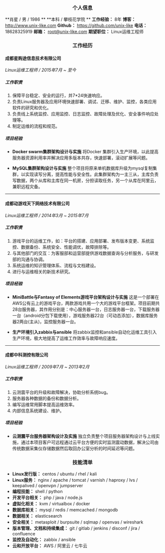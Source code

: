 <h3 style="text-align: center;"> 个人信息 </h3>

 **肖星 / 男 / 1986 **
 **本科 / 攀枝花学院 **
 **工作经验：** 8年
 **博客：** http://www.unix-like.com
 **Github：** https://github.com/unix-like
 **电话：** 18628325919
 **邮箱：** root@unix-like.com
 **期望职位：** Linux运维工程师

<h3 style="text-align: center;"> 工作经历 </h3>

#### 成都星购途信息技术有限公司
*Linux运维工程师 / 2015年7月 ~ 至今*

##### 工作职责

1. 保障平台稳定、安全的运行，并7*24快速响应。
2. 负责Linux服务器及应用环境快速部署、调试、迁移、维护、监控，各类应用软件的研究和优化。
3. 负责线上系统监控、应用监控、日志监控、故障处理及优化、安全事件响应处理等。
4. 制定运维的流程和规范。

##### 项目经验

- **Docker swarm集群架构设计与实施**
将Docker 集群引入生产环境，以此提高服务器资源利用率并解决应用多版本共存，快速部署，滚动扩展等问题。

- **MySQL集群架构设计与实施**
整个项目将原来单机数据库升级为mysql复制集群，以实现读写分离，提高性能与安全性。此集群架构为一主三从，主库负责写数据，两个从库和主库在同一机房，分担读取任务，另一个从库在阿里云，兼职远程灾备。

---

#### 成都动游戏天下网络技术有限公司
*Linux运维工程师 / 2014年3月 ~ 2015年7月*

##### 工作职责

1. 游戏平台的运维工作，如：平台的搭建、应用部署、发布版本变更、系统监控、数据备份、系统安全、性能调优，故障排除等。
2. 与其他部门的交互：为客服部和运营部提供游戏数据查询与分析服务，与研发部的沟通与协调。
3. 系统运维的知识管理体系、流程与文档建设。
4. 进行与运维相关的新技术研究。

##### 项目经验
- **MiniBattle与Fantasy of Elements游戏平台架构设计与实施**
这是一个部署在AWS公有云上的游戏平台，两款游戏共用一个大的游戏平台框架。项目前期共28台服务器，其作用分别是：中心服务器一台，日志服务器一台，下载服务器一台（android分包下载使用），游戏服务器22台（可动态添加），数据库服务器2两台(主从)，监控服务器一台。

- **生产环境引入zabbix与ansible**
将zabbix监控和ansible自动化运维工具引入生产环境，极大地提高了运维工作效率与故障响应速度。

---

#### 成都中科测控有限公司
*Linux运维工程师 / 2009年7月 ~ 2013年2月*

##### 工作职责

1. 云测震平台的升级和故障解决，协助分析系统bug。
2. 服务器各种数据的备份和数据分析。
3. 编写运维常用脚本提高运维效率。
4. 内部信息系统建设、维护。

##### 项目经验

- **云测震平台服务器架构设计及实施**
独立负责整个项目服务器架构设计与上线实施，通过本项目客户可远程通过云平台方便的实时监测震动数据，解决公司由传统数据采集仪存储数据然后取回办公室分析的时间延迟等问题。

<h3 style="text-align: center;"> 技能清单 </h3>

- **Linux发行版：** centos / ubuntu / rhel / kali
- **Linux服务：** nginx / apache / tomcat / varnish / haproxy / lvs / keepalived / openvpn / jumpserver
- **编程技能：** shell / python
- **开发平台相关：** php / java / node.js
- **虚拟化相关：** kvm / virtualbox / docker
- **数据库相关：** mysql / redis / memcached / mongodb
- **数据相关：** elasticsearch
- **安全相关：**  metasploit / burpsuite / sqlmap / openvas / wireshark
- **版本管理、文档和持续集成：** git / gitlab / jenkins / disconf / jira / confluence
- **监控及自动化：** zabbix / ansible
- **云和开放平台：** AWS / 阿里云 / 七牛云
